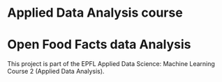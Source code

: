 # Applied Data Analysis course
# Open Food Facts data Analysis

This project is part of the EPFL Applied Data Science: Machine Learning Course 2 (Applied Data Analysis).
